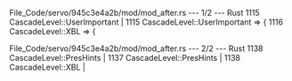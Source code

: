 File_Code/servo/945c3e4a2b/mod/mod_after.rs --- 1/2 --- Rust
1115                     CascadeLevel::UserImportant |                                                                                                       1115                     CascadeLevel::UserImportant  => {
1116                     CascadeLevel::XBL => {                                                                                                                   

File_Code/servo/945c3e4a2b/mod/mod_after.rs --- 2/2 --- Rust
1138                     CascadeLevel::PresHints |                                                                                                           1137                     CascadeLevel::PresHints |
                                                                                                                                                             1138                     CascadeLevel::XBL |

